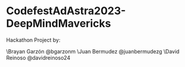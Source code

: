 # CodefestAdAstra2023-DeepMindMavericks
Hackathon Project by:

\\Brayan Garzón @bgarzonm
\\Juan Bermudez @juanbermudezg
\\David Reinoso @davidreinoso24
